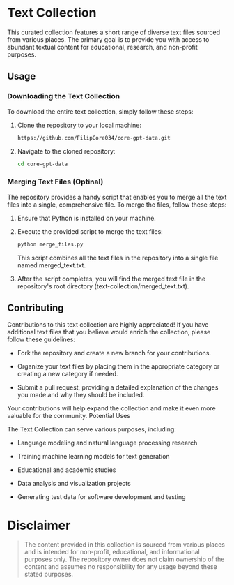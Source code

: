 # Text Collection

This curated collection features a short range of diverse text files sourced from various places. The primary goal is to provide you with access to abundant textual content for educational, research, and non-profit purposes.

## Usage

### Downloading the Text Collection

To download the entire text collection, simply follow these steps:

1. Clone the repository to your local machine:

   ```bash
   https://github.com/FilipCore034/core-gpt-data.git
   ```
2. Navigate to the cloned repository:
   ```bash 
   cd core-gpt-data
   ```
### Merging Text Files (Optinal)

The repository provides a handy script that enables you to merge all the text files into a single, comprehensive file. To merge the files, follow these steps:

1. Ensure that Python is installed on your machine.

2. Execute the provided script to merge the text files:
    ```bash
    python merge_files.py
    ```
    This script combines all the text files in the repository into a single file named merged_text.txt.

3. After the script completes, you will find the merged text file in the repository's root directory (text-collection/merged_text.txt).

## Contributing

Contributions to this text collection are highly appreciated! If you have additional text files that you believe would enrich the collection, please follow these guidelines:

-   Fork the repository and create a new branch for your contributions.

-   Organize your text files by placing them in the appropriate category or creating a new category if needed.

-   Submit a pull request, providing a detailed explanation of the changes you made and why they should be included.

Your contributions will help expand the collection and make it even more valuable for the community.
Potential Uses

The Text Collection can serve various purposes, including:

-   Language modeling and natural language processing research

-   Training machine learning models for text generation

-   Educational and academic studies

-   Data analysis and visualization projects

-   Generating test data for software development and testing

# Disclaimer

> The content provided in this collection is sourced from various places and is intended for non-profit, educational, and informational purposes only. The repository owner does not claim ownership of the content and assumes no responsibility for any usage beyond these stated purposes.
